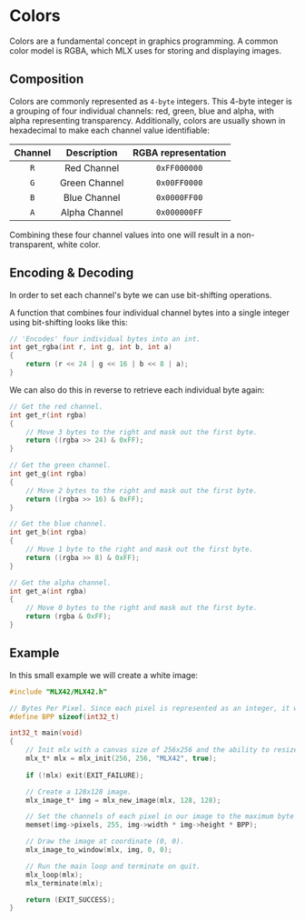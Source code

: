 <!----------------------------------------------------------------------------
Copyright @ 2021-2022 Codam Coding College. All rights reserved.
See copyright and license notice in the root project for more information.
----------------------------------------------------------------------------->

# Colors
Colors are a fundamental concept in graphics programming. A common color model is RGBA, which MLX uses for storing and displaying images.

## Composition
Colors are commonly represented as `4-byte` integers. This 4-byte integer is a grouping of four individual channels: red, green, blue and alpha, with alpha representing transparency. Additionally, colors are usually shown in hexadecimal to make each channel value identifiable:

Channel | Description   | RGBA representation
:------:|:-------------:|:-------------------:
`R`     | Red Channel   | `0xFF000000`
`G`     | Green Channel | `0x00FF0000`
`B`     | Blue Channel  | `0x0000FF00`
`A`     | Alpha Channel | `0x000000FF`

Combining these four channel values into one will result in a non-transparent, white color.

## Encoding & Decoding

In order to set each channel's byte we can use bit-shifting operations.

A function that combines four individual channel bytes into a single integer using bit-shifting looks like this:

```c
// 'Encodes' four individual bytes into an int.
int get_rgba(int r, int g, int b, int a)
{
    return (r << 24 | g << 16 | b << 8 | a);
}
```

We can also do this in reverse to retrieve each individual byte again:

```c
// Get the red channel.
int get_r(int rgba)
{
    // Move 3 bytes to the right and mask out the first byte.
    return ((rgba >> 24) & 0xFF);
}

// Get the green channel.
int get_g(int rgba)
{
    // Move 2 bytes to the right and mask out the first byte.
    return ((rgba >> 16) & 0xFF);
}

// Get the blue channel.
int get_b(int rgba)
{
    // Move 1 byte to the right and mask out the first byte.
    return ((rgba >> 8) & 0xFF);
}

// Get the alpha channel.
int get_a(int rgba)
{
    // Move 0 bytes to the right and mask out the first byte.
    return (rgba & 0xFF);
}
```

## Example

In this small example we will create a white image:

```c
#include "MLX42/MLX42.h"

// Bytes Per Pixel. Since each pixel is represented as an integer, it will be four bytes for four channels.
#define BPP sizeof(int32_t)

int32_t	main(void)
{
    // Init mlx with a canvas size of 256x256 and the ability to resize the window.
    mlx_t* mlx = mlx_init(256, 256, "MLX42", true);
    
    if (!mlx) exit(EXIT_FAILURE);

    // Create a 128x128 image.
    mlx_image_t* img = mlx_new_image(mlx, 128, 128);

    // Set the channels of each pixel in our image to the maximum byte value of 255. 
    memset(img->pixels, 255, img->width * img->height * BPP);

    // Draw the image at coordinate (0, 0).
    mlx_image_to_window(mlx, img, 0, 0);

    // Run the main loop and terminate on quit.  
    mlx_loop(mlx);
    mlx_terminate(mlx);

    return (EXIT_SUCCESS);
}

```
